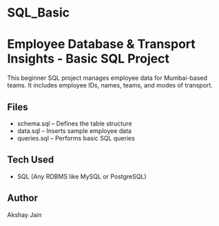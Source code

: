 # SQL_Basic
# Employee Database & Transport Insights - Basic SQL Project

This beginner SQL project manages employee data for Mumbai-based teams. It includes employee IDs, names, teams, and modes of transport.

## Files
- schema.sql – Defines the table structure
- data.sql – Inserts sample employee data
- queries.sql – Performs basic SQL queries

## Tech Used
- SQL (Any RDBMS like MySQL or PostgreSQL)

## Author
Akshay Jain
